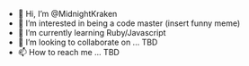 - 👋 Hi, I’m @MidnightKraken
- 👀 I’m interested in being a code master (insert funny meme)
- 🌱 I’m currently learning Ruby/Javascript
- 💞️ I’m looking to collaborate on ... TBD
- 📫 How to reach me ... TBD

<!---
MidnightKraken/MidnightKraken is a ✨ special ✨ repository because its `README.md` (this file) appears on your GitHub profile.
You can click the Preview link to take a look at your changes.
--->
